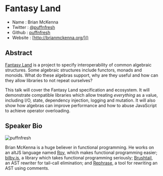 # Fantasy Land

* Name      : Brian McKenna
* Twitter   : [@puffnfresh](https://twitter.com/puffnfresh)
* Github    : [puffnfresh](https://github.com/puffnfresh)
* Website   : [http://brianmckenna.org/]()

## Abstract

[Fantasy Land](https://github.com/puffnfresh/fantasy-land) is a
project to specify interoperability of common algebraic
structures. Some algebraic structures include functors, monads and
monoids. What do these algebras support, why are they useful and how
can they allow libraries to not repeat ourselves?

This talk will cover the Fantasy Land specification and ecosystem. It
will demonstrate compatible libraries which allow treating
*everything* as a value, including I/O, state, dependency injection,
logging and mutation. It will also show how algebras can improve
performance and how to abuse JavaScript to achieve operator
overloading.

## Speaker Bio

![puffnfresh](https://raw.github.com/cascadiajs/2013.cascadiajs.com/master/images/puffnfresh.png)

Brian McKenna is a huge believer in functional programming. He works
on an altJS language named [Roy](http://roy.brianmckenna.org/), which
makes functional programming easier;
[bilby.js](http://bilby.brianmckenna.org/), a library which takes
functional programming seriously;
[Brushtail](http://brushtail.brianmckenna.org/), an AST rewriter for
tail-call elimination; and
[Rephrase](http://rephrase.brianmckenna.org/), a tool for rewriting an
AST using comments.
